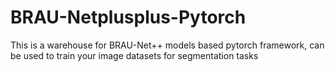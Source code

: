 # BRAU-Netplusplus-Pytorch
This is a warehouse for BRAU-Net++ models based pytorch framework, can be used to train your image datasets for segmentation tasks
